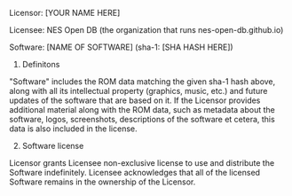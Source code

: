 Licensor: [YOUR NAME HERE]

Licensee: NES Open DB (the organization that runs nes-open-db.github.io)

Software: [NAME OF SOFTWARE] (sha-1: [SHA HASH HERE])

1. Definitons

"Software" includes the ROM data matching the given sha-1 hash above,
along with all its intellectual property (graphics, music, etc.) and future
updates of the software that are based on it. If the Licensor provides
additional material along with the ROM data, such as metadata about the software,
logos, screenshots, descriptions of the software et cetera, this data is also
included in the license.

2. Software license

Licensor grants Licensee non-exclusive license to use and distribute the Software
indefinitely. Licensee acknowledges that all of the licensed Software remains in
the ownership of the Licensor.
